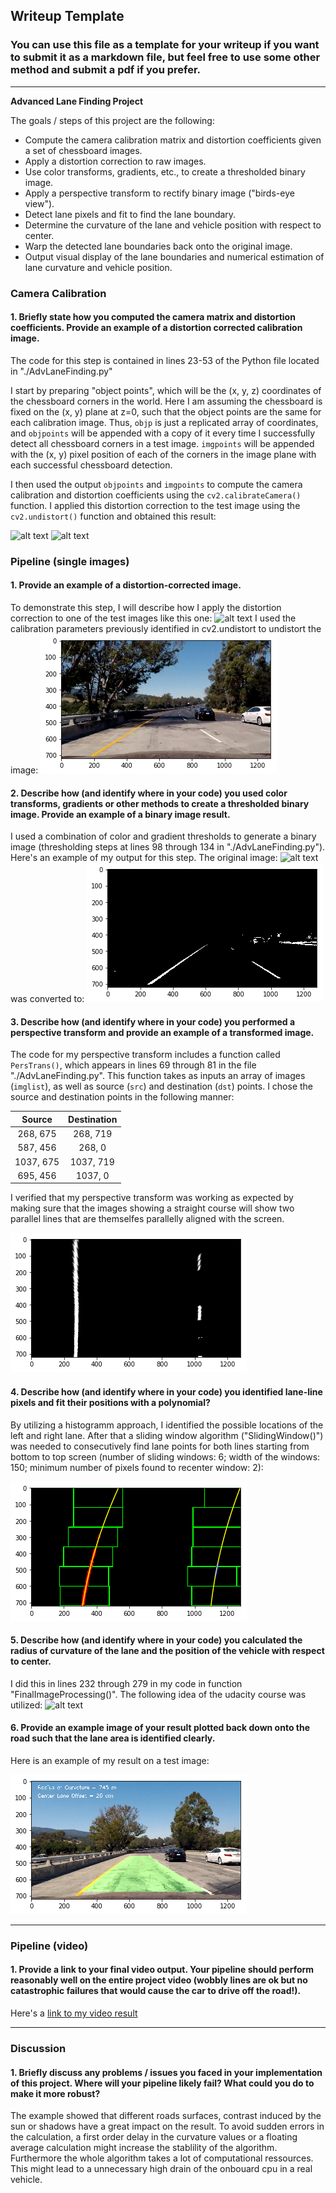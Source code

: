 ## Writeup Template

### You can use this file as a template for your writeup if you want to submit it as a markdown file, but feel free to use some other method and submit a pdf if you prefer.

---

**Advanced Lane Finding Project**

The goals / steps of this project are the following:

* Compute the camera calibration matrix and distortion coefficients given a set of chessboard images.
* Apply a distortion correction to raw images.
* Use color transforms, gradients, etc., to create a thresholded binary image.
* Apply a perspective transform to rectify binary image ("birds-eye view").
* Detect lane pixels and fit to find the lane boundary.
* Determine the curvature of the lane and vehicle position with respect to center.
* Warp the detected lane boundaries back onto the original image.
* Output visual display of the lane boundaries and numerical estimation of lane curvature and vehicle position.

[//]: # (Image References)

[video1]: ./project_video_output.mp4 "Video"
[image1]: ./camera_cal/calibration1.png "Original"
[image2]: ./examples/undist.jpg "Undistorted"
[image3]: ./test_images/test5.jpg "Original"
[image4]: ./examples/test5_undist.png "Undistorted"
[image5]: ./test_images/test3.jpg "Original"
[image6]: ./examples/lines_image.png "Warped"
[image7]: ./examples/par_lines.png "Lines"
[image8]: ./examples/slid_win.png "Sliding Window"
[image9]: ./examples/final.png "Final Result"
[image10]: ./examples/color_fit_lines.jpg "Curvature"


### Camera Calibration

#### 1. Briefly state how you computed the camera matrix and distortion coefficients. Provide an example of a distortion corrected calibration image.

The code for this step is contained in lines 23-53 of the Python file located in "./AdvLaneFinding.py"

I start by preparing "object points", which will be the (x, y, z) coordinates of the chessboard corners in the world. Here I am assuming the chessboard is fixed on the (x, y) plane at z=0, such that the object points are the same for each calibration image.  Thus, `objp` is just a replicated array of coordinates, and `objpoints` will be appended with a copy of it every time I successfully detect all chessboard corners in a test image.  `imgpoints` will be appended with the (x, y) pixel position of each of the corners in the image plane with each successful chessboard detection.  

I then used the output `objpoints` and `imgpoints` to compute the camera calibration and distortion coefficients using the `cv2.calibrateCamera()` function.  I applied this distortion correction to the test image using the `cv2.undistort()` function and obtained this result: 

![alt text][image1]
![alt text][image2]

### Pipeline (single images)

#### 1. Provide an example of a distortion-corrected image.

To demonstrate this step, I will describe how I apply the distortion correction to one of the test images like this one:
![alt text][image3]
I used the calibration parameters previously identified in cv2.undistort to undistort the image:
![alt text][image4]

#### 2. Describe how (and identify where in your code) you used color transforms, gradients or other methods to create a thresholded binary image.  Provide an example of a binary image result.

I used a combination of color and gradient thresholds to generate a binary image (thresholding steps at lines 98 through 134 in "./AdvLaneFinding.py").  Here's an example of my output for this step.
The original image:
![alt text][image5]
was converted to:
![alt text][image6]

#### 3. Describe how (and identify where in your code) you performed a perspective transform and provide an example of a transformed image.

The code for my perspective transform includes a function called `PersTrans()`, which appears in lines 69 through 81 in the file "./AdvLaneFinding.py". This function takes as inputs an array of images (`imglist`), as well as source (`src`) and destination (`dst`) points.  I chose the source and destination points in the following manner:


| Source        | Destination   | 
|:-------------:|:-------------:| 
| 268, 675      | 268, 719      | 
| 587, 456      | 268, 0        |
| 1037, 675     | 1037, 719     |
| 695, 456      | 1037, 0       |

I verified that my perspective transform was working as expected by making sure that the images showing a straight course will show two parallel lines that are themselfes parallelly aligned with the screen.

![alt text][image7]

#### 4. Describe how (and identify where in your code) you identified lane-line pixels and fit their positions with a polynomial?

By utilizing a histogramm approach, I identified the possible locations of the left and right lane. After that a sliding window algorithm ("SlidingWindow()") was needed to consecutively find lane points for both lines starting from bottom to top screen (number of sliding windows: 6; width of the windows: 150; minimum number of pixels found to recenter window: 2):

![alt text][image8]

#### 5. Describe how (and identify where in your code) you calculated the radius of curvature of the lane and the position of the vehicle with respect to center.

I did this in lines 232 through 279 in my code in function "FinalImageProcessing()". The following idea of the udacity course was utilized:
![alt text][image10]

#### 6. Provide an example image of your result plotted back down onto the road such that the lane area is identified clearly.

Here is an example of my result on a test image:

![alt text][image9]

---

### Pipeline (video)

#### 1. Provide a link to your final video output.  Your pipeline should perform reasonably well on the entire project video (wobbly lines are ok but no catastrophic failures that would cause the car to drive off the road!).

Here's a [link to my video result](./project_video_output.mp4)

---

### Discussion

#### 1. Briefly discuss any problems / issues you faced in your implementation of this project.  Where will your pipeline likely fail?  What could you do to make it more robust?

The example showed that different roads surfaces, contrast induced by the sun or shadows have a great impact on the result. To avoid sudden errors in the calculation, a first order delay in the curvature values or a floating average calculation might increase the stablility of the algorithm. Furthermore the whole algorithm takes a lot of computational ressources. This might lead to a unnecessary high drain of the onbouard cpu in a real vehicle.
